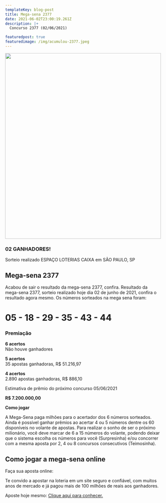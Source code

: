 ```yaml
---
templateKey: blog-post
title: Mega-sena 2377
date: 2021-06-02T23:00:19.261Z
description: |+
  Concurso 2377 (02/06/2021)

featuredpost: true
featuredimage: /img/acumulou-2377.jpeg
---
```

<div><img height="600" width= "100%"src="https://www.megadehoje.com/img/acumulou-2377.jpeg"></div>

### 02 GANHADORES!

Sorteio realizado ESPAÇO LOTERIAS CAIXA em SÃO PAULO, SP

## Mega-sena 2377

Acabou de sair o resultado da mega-sena 2377, confira. Resultado da mega-sena 2377, sorteio realizado hoje dia 02 de junho de 2021, confira o resultado agora mesmo. Os números sorteados na mega sena foram:

# 05 - 18 - 29 - 35 - 43 - 44

### Premiação

**6 acertos**\
Não houve ganhadores

**5 acertos**\
35 apostas ganhadoras, R$ 51.216,97

**4 acertos**\
2.890 apostas ganhadoras, R$ 886,10

Estimativa de prêmio do próximo concurso 05/06/2021

**R$ 7.200.000,00**

**Como jogar**

A Mega-Sena paga milhões para o acertador dos 6 números sorteados. Ainda é possível ganhar prêmios ao acertar 4 ou 5 números dentre os 60 disponíveis no volante de apostas. Para realizar o sonho de ser o próximo milionário, você deve marcar de 6 a 15 números do volante, podendo deixar que o sistema escolha os números para você (Surpresinha) e/ou concorrer com a mesma aposta por 2, 4 ou 8 concursos consecutivos (Teimosinha).

## **Como jogar a mega-sena online**

Faça sua aposta online:

Te convido a apostar na loteria em um site seguro e confiável, com muitos anos de mercado e já pagou mais de 100 milhões de reais aos ganhadores.

Aposte hoje mesmo: [Clique aqui para conhecer.](http://bit.ly/aposte-online)